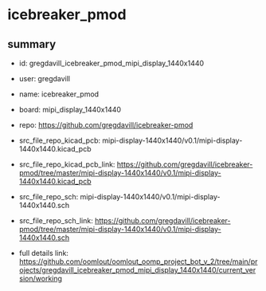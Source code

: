 # icebreaker_pmod
 
## summary 
* id: gregdavill_icebreaker_pmod_mipi_display_1440x1440
* user: gregdavill
* name: icebreaker_pmod
* board: mipi_display_1440x1440
* repo: https://github.com/gregdavill/icebreaker-pmod
* src_file_repo_kicad_pcb: mipi-display-1440x1440/v0.1/mipi-display-1440x1440.kicad_pcb
* src_file_repo_kicad_pcb_link: https://github.com/gregdavill/icebreaker-pmod/tree/master/mipi-display-1440x1440/v0.1/mipi-display-1440x1440.kicad_pcb


* src_file_repo_sch: mipi-display-1440x1440/v0.1/mipi-display-1440x1440.sch
* src_file_repo_sch_link: https://github.com/gregdavill/icebreaker-pmod/tree/master/mipi-display-1440x1440/v0.1/mipi-display-1440x1440.sch
* full details link: https://github.com/oomlout/oomlout_oomp_project_bot_v_2/tree/main/projects/gregdavill_icebreaker_pmod_mipi_display_1440x1440/current_version/working  







